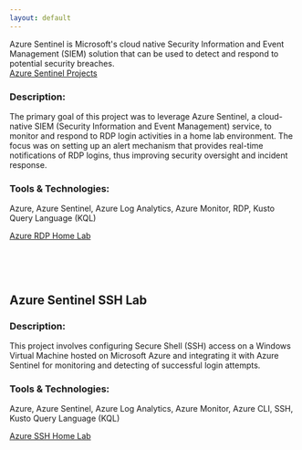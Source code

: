 ```yaml
---
layout: default
---
```


Azure Sentinel is Microsoft's cloud native Security Information and Event Management (SIEM) solution that can be used to detect and respond to potential security breaches. <br>
[Azure Sentinel Projects](Azure-Sentinel.md)

### **Description**: 
The primary goal of this project was to leverage Azure Sentinel, a cloud-native SIEM (Security Information and Event Management) service, to monitor and respond to RDP login activities in a home lab environment. The focus was on setting up an alert mechanism that provides real-time notifications of RDP logins, thus improving security oversight and incident response.

### **Tools & Technologies**: 
Azure, Azure Sentinel, Azure Log Analytics, Azure Monitor, RDP, Kusto Query Language (KQL)

[Azure RDP Home Lab](AzureSentinel-RDPlab.md)

<p> <br> </p>
<p> <br> </p>

## Azure Sentinel SSH Lab

### **Description**: 
This project involves configuring Secure Shell (SSH) access on a Windows Virtual Machine hosted on Microsoft Azure and integrating it with Azure Sentinel for monitoring and detecting of successful login attempts.
### **Tools & Technologies**: 
Azure, Azure Sentinel, Azure Log Analytics, Azure Monitor, Azure CLI, SSH, Kusto Query Language (KQL)

[Azure SSH Home Lab](AzureSSH-Lab.md)

<p> <br> </p>
<p> <br> </p>
